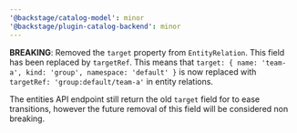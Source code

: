 ```yaml
---
'@backstage/catalog-model': minor
'@backstage/plugin-catalog-backend': minor
---
```


**BREAKING**: Removed the `target` property from `EntityRelation`. This field has been replaced by `targetRef`.
This means that `target: { name: 'team-a', kind: 'group', namespace: 'default' }` is now replaced with `targetRef: 'group:default/team-a'` in entity relations.

The entities API endpoint still return the old `target` field for to ease transitions, however the future removal of this field will be considered non breaking.
